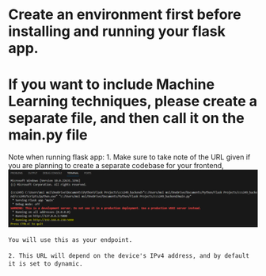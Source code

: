 # Create an environment first before installing and running your flask app.
# If you want to include Machine Learning techniques, please create a separate file, and then call it on the main.py file

Note when running flask app:
    1. Make sure to take note of the URL given if you are planning to create a separate codebase for your frontend, 
    ![alt text](image.png)

    You will use this as your endpoint.

    2. This URL will depend on the device's IPv4 address, and by default it is set to dynamic.